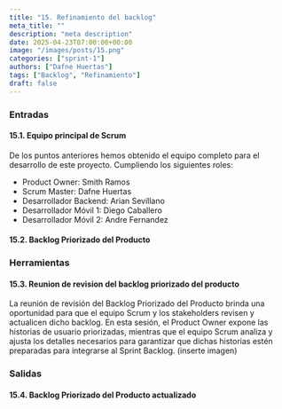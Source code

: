 ```yaml
---
title: "15. Refinamiento del backlog"
meta_title: ""
description: "meta description"
date: 2025-04-23T07:00:00+00:00
image: "/images/posts/15.png"
categories: ["sprint-1"]
authors: ["Dafne Huertas"]
tags: ["Backlog", "Refinamiento"]
draft: false
---
```

### Entradas

#### 15.1. Equipo principal de Scrum
De los puntos anteriores hemos obtenido el equipo completo para el desarrollo de este proyecto. Cumpliendo los siguientes roles:

- Product Owner: Smith Ramos
- Scrum Master: Dafne Huertas
- Desarrollador Backend: Arian Sevillano
- Desarrollador Móvil 1: Diego Caballero
- Desarrollador Móvil 2: Andre Fernandez

#### 15.2. Backlog Priorizado del Producto


### Herramientas

#### 15.3. Reunion de revision del backlog priorizado del producto
La reunión de revisión del Backlog Priorizado del Producto brinda una oportunidad para que el equipo Scrum y los stakeholders revisen y actualicen dicho backlog. En esta sesión, el Product Owner expone las historias de usuario priorizadas, mientras que el equipo Scrum analiza y ajusta los detalles necesarios para garantizar que dichas historias estén preparadas para integrarse al Sprint Backlog.
(inserte imagen)


### Salidas

#### 15.4. Backlog Priorizado del Producto actualizado

